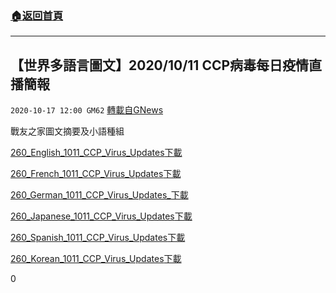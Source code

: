###  [:house:返回首頁](https://github.com/ourhimalayas/txt)
---

## 【世界多語言圖文】2020/10/11 CCP病毒每日疫情直播簡報
`2020-10-17 12:00 GM62` [轉載自GNews](https://gnews.org/zh-hant/430164/)

戰友之家圖文摘要及小語種組

[260\_English\_1011\_CCP\_Virus\_Updates](https://s3.amazonaws.com/gnews-media-offload/wp-content/uploads/2020/10/17045721/260_English_1011_CCP_Virus_Updates.pdf)[下載](https://s3.amazonaws.com/gnews-media-offload/wp-content/uploads/2020/10/17045721/260_English_1011_CCP_Virus_Updates.pdf)

[260\_French\_1011\_CCP\_Virus\_Updates](https://s3.amazonaws.com/gnews-media-offload/wp-content/uploads/2020/10/17120037/260_French_1011_CCP_Virus_Updates.pdf)[下載](https://s3.amazonaws.com/gnews-media-offload/wp-content/uploads/2020/10/17120037/260_French_1011_CCP_Virus_Updates.pdf)

[260\_German\_1011\_CCP\_Virus\_Updates\_](https://s3.amazonaws.com/gnews-media-offload/wp-content/uploads/2020/10/17045731/260_German_1011_CCP_Virus_Updates_.pdf)[下載](https://s3.amazonaws.com/gnews-media-offload/wp-content/uploads/2020/10/17045731/260_German_1011_CCP_Virus_Updates_.pdf)

[260\_Japanese\_1011\_CCP\_Virus\_Updates](https://s3.amazonaws.com/gnews-media-offload/wp-content/uploads/2020/10/17045726/260_Japanese_1011_CCP_Virus_Updates.pdf)[下載](https://s3.amazonaws.com/gnews-media-offload/wp-content/uploads/2020/10/17045726/260_Japanese_1011_CCP_Virus_Updates.pdf)

[260\_Spanish\_1011\_CCP\_Virus\_Updates](https://s3.amazonaws.com/gnews-media-offload/wp-content/uploads/2020/10/17045736/260_Spanish_1011_CCP_Virus_Updates.pdf)[下載](https://s3.amazonaws.com/gnews-media-offload/wp-content/uploads/2020/10/17045736/260_Spanish_1011_CCP_Virus_Updates.pdf)

[260\_Korean\_1011\_CCP\_Virus\_Updates](https://s3.amazonaws.com/gnews-media-offload/wp-content/uploads/2020/10/17083956/260_Korean_1011_CCP_Virus_Updates.pdf)[下載](https://s3.amazonaws.com/gnews-media-offload/wp-content/uploads/2020/10/17083956/260_Korean_1011_CCP_Virus_Updates.pdf)

0
